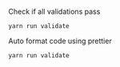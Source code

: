 
Check if all validations pass
```
yarn run validate 
```

Auto format code using prettier
``` 
yarn run validate
```